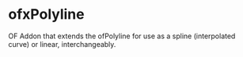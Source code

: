 # ofxPolyline
OF Addon that extends the ofPolyline for use as a spline (interpolated curve) or linear, interchangeably.
